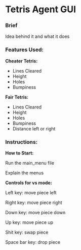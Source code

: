 # Tetris Agent GUI

### Brief

Idea behind it and what it does

### Features Used:

**Cheater Tetris:**

* Lines Cleared
* Height 
* Holes
* Bumpiness

**Fair Tetris:**

* Lines Cleared
* Height 
* Holes
* Bumpiness
* Distance left or right



### Instructions:

**How to Start:**

Run the main_menu file

Explain the menus

**Controls for vs mode:**

Left key: move piece left

Right key: move piece right

Down key: move piece down

Up key: move piece up

Shit key: swap piece

Space bar key: drop piece
